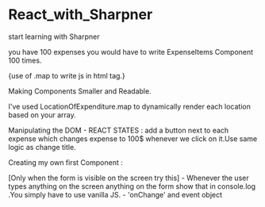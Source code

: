 # React_with_Sharpner
start learning with Sharpner


you have 100 expenses you would have to write ExpenseItems Component 100 times. 

{use of .map to write js in html tag.}

Making Components Smaller and Readable.

 I've used LocationOfExpenditure.map to dynamically render each location based on your array.

Manipulating the DOM - REACT STATES : 
 add a button next to each expense which changes expense to 100$ whenever we click on it.Use same logic as change title.

Creating my  own first Component : 

 [Only when the form is visible on the screen try this] - Whenever the user types anything on the screen anything on the form show that in console.log .You simply have to use vanilla JS. - 'onChange' and event object
